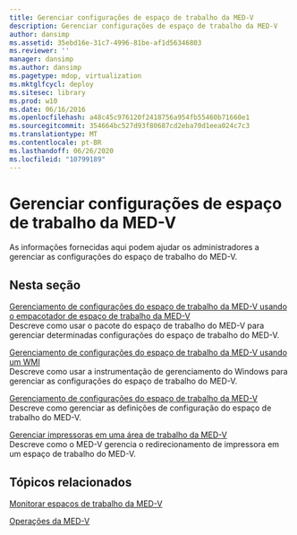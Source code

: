 ```yaml
---
title: Gerenciar configurações de espaço de trabalho da MED-V
description: Gerenciar configurações de espaço de trabalho da MED-V
author: dansimp
ms.assetid: 35ebd16e-31c7-4996-81be-af1d56346803
ms.reviewer: ''
manager: dansimp
ms.author: dansimp
ms.pagetype: mdop, virtualization
ms.mktglfcycl: deploy
ms.sitesec: library
ms.prod: w10
ms.date: 06/16/2016
ms.openlocfilehash: a48c45c976120f2418756a954fb55460b71660e1
ms.sourcegitcommit: 354664bc527d93f80687cd2eba70d1eea024c7c3
ms.translationtype: MT
ms.contentlocale: pt-BR
ms.lasthandoff: 06/26/2020
ms.locfileid: "10799189"
---
```

# Gerenciar configurações de espaço de trabalho da MED-V


As informações fornecidas aqui podem ajudar os administradores a gerenciar as configurações do espaço de trabalho do MED-V.

## Nesta seção


<a href="" id="managing-med-v-workspace-settings-by-using-the-med-v-workspace-packager"></a>[Gerenciamento de configurações do espaço de trabalho da MED-V usando o empacotador de espaço de trabalho da MED-V](managing-med-v-workspace-settings-by-using-the-med-v-workspace-packager.md)  
Descreve como usar o pacote do espaço de trabalho do MED-V para gerenciar determinadas configurações do espaço de trabalho do MED-V.

<a href="" id="managing-med-v-workspace-settings-by-using-a-wmi"></a>[Gerenciamento de configurações do espaço de trabalho da MED-V usando um WMI](managing-med-v-workspace-settings-by-using-a-wmi.md)  
Descreve como usar a instrumentação de gerenciamento do Windows para gerenciar as configurações do espaço de trabalho do MED-V.

<a href="" id="managing-med-v-workspace-configuration-settings"></a>[Gerenciamento de configurações do espaço de trabalho da MED-V](managing-med-v-workspace-configuration-settings.md)  
Descreve como gerenciar as definições de configuração do espaço de trabalho do MED-V.

<a href="" id="managing-printers-on-a-med-v-workspace"></a>[Gerenciar impressoras em uma área de trabalho da MED-V](managing-printers-on-a-med-v-workspace.md)  
Descreve como o MED-V gerencia o redirecionamento de impressora em um espaço de trabalho do MED-V.

## Tópicos relacionados


[Monitorar espaços de trabalho da MED-V](monitor-med-v-workspaces.md)

[Operações da MED-V](operations-for-med-v.md)

 

 





